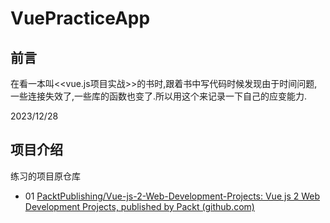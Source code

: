 # VuePracticeApp

## 前言

在看一本叫<<vue.js项目实战>>的书时,跟着书中写代码时候发现由于时间问题,一些连接失效了,一些库的函数也变了.所以用这个来记录一下自己的应变能力.



2023/12/28




## 项目介绍

练习的项目原仓库

- 01  [PacktPublishing/Vue-js-2-Web-Development-Projects: Vue js 2 Web Development Projects, published by Packt (github.com)](https://github.com/PacktPublishing/Vue-js-2-Web-Development-Projects)

